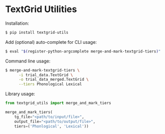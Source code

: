 # TextGrid Utilities

Installation:
```bash
$ pip install textgrid-utils
```

Add (optional) auto-complete for CLI usage:
```bash
$ eval "$(register-python-argcomplete merge-and-mark-textgrid-tiers)"
```

Command line usage:
```bash
$ merge-and-mark-textgrid-tiers \
	  -i trial_data.TextGrid \
	  -o trial_data_merged.TextGrid \
	  --tiers Phonological Lexical
```


Library usage:

```python
from textgrid_utils import merge_and_mark_tiers

merge_and_mark_tiers(
	tg_file="<path/to/input/file>",
	output_file="<path/to/output/file>",
	tiers=('Phonlogical', 'Lexical'))
```

